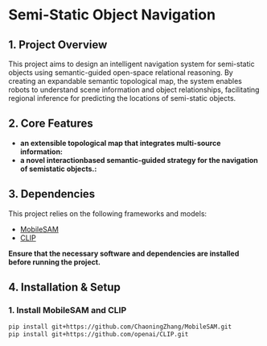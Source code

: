 # Semi-Static Object Navigation

## 1. Project Overview  
This project aims to design an intelligent navigation system for semi-static objects using semantic-guided open-space relational reasoning. By creating an expandable semantic topological map, the system enables robots to understand scene information and object relationships, facilitating regional inference for predicting the locations of semi-static objects. 

## 2. Core Features  
- **an extensible topological map that integrates multi-source information:** 
- **a novel interactionbased semantic-guided strategy for the navigation of semistatic objects.:** 

## 3. Dependencies  
This project relies on the following frameworks and models:  
- [MobileSAM](https://github.com/ChaoningZhang/MobileSAM)  
- [CLIP](https://github.com/openai/CLIP)  

**Ensure that the necessary software and dependencies are installed before running the project.**  

## 4. Installation & Setup  

### 1. Install MobileSAM and CLIP  
```bash
pip install git+https://github.com/ChaoningZhang/MobileSAM.git
pip install git+https://github.com/openai/CLIP.git
